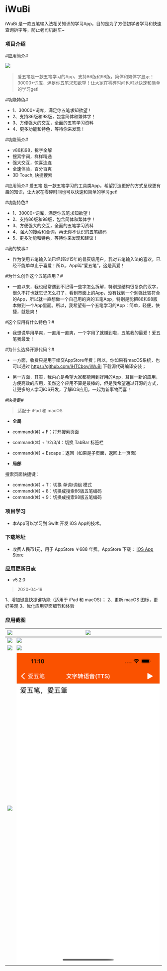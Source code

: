 # iWuBi
iWuBi 是一款五笔输入法相关知识的学习App，目的是为了方便初学者学习和快速查询拆字等，防止老司机翻车~


### 项目介绍
#应用简介#

![](https://travis-ci.org/iHTCboy/iWuBi.svg?branch=master)

> 爱五笔是一款五笔学习的App，支持86版和98版，简体和繁体字显示！30000+词库，满足你五笔求知欲望！让大家在零碎时间也可以快速和简单的学习get! 

#功能特色#
- 1、30000+词库，满足你五笔求知欲望！
- 2、支持86版和98版，包含简体和繁体字！
- 3、方便强大的交互，全面的五笔学习资料
- 4、更多功能和特色，等待你来发现！


#功能简介#
- v86和98，拆字全解
- 搜索字词，样样精通
- 强大交互，惊喜连连
- 全速体验，百分百爽
- 3D Touch, 快捷搜索


#应用简介#
爱五笔 是一款五笔学习的工具类App，希望打造更好的方式呈现更有趣的知识，让大家在零碎时间也可以快速和简单的学习get!

#功能特色#
- 1、30000+词库，满足你五笔求知欲望！
- 2、支持86版和98版，包含简体和繁体字！
- 3、方便强大的交互，全面的五笔学习资料
- 4、强大的搜索和合词，再无你不认识的五笔编码
- 5、更多功能和特色，等待你来发现和建议！


#我的故事#
- 作为使用五笔输入法已经超过15年的骨灰级用户，我对五笔输入法的喜欢，已经不能单单止于喜爱！所以，App叫“爱五笔”，这是真爱！

#为什么创作这个五笔应用？#
- 一直以来，我也经常遇到不记得一些字怎么拆解，特别是结构很复杂的汉字，很久不打也就忘记怎么打了，看到市面上的App，没有找到一个勉强比较符合的App，所以就一直想做一个自己用的爽的五笔App，特别是能把86和98版本做到一个App里面。所以，我希望有一个五笔学习的App：简单，轻便，快捷，就是爽！

#这个应用有什么特色？#
- 我想说早用早爽，一直用一直爽，一个字用了就赚到啦，五笔我的最爱！爱五笔我最爱！

#为什么选择开源代码？#
- 一方面，收费只是用于续交AppStore年费；所以，你如果有macOS系统，也可以通过 https://github.com/iHTCboy/iWuBi 下载源代码编译安装；

- 另一方面，其实，我内心是希望大家都能用到好用的App，耳目一新的应用，方便高效的应用，虽然这个应用不算是最棒的，但是我希望通过开源的方式，让更多的人学习iOS开发，了解iOS应用，一起为新事物而喜！


#快捷键#
> 适配于 iPad 和 macOS

- **全局**

- command(⌘) + F：打开搜索页面
- command(⌘) + 1/2/3/4：切换 TabBar 标签栏
- command(⌘) + Escape：返回（如果是子页面，返回上一页面）

- **局部**

搜索页面快捷键：

- command(⌘) + T：切换 单词/词组 模式
- command(⌘) + 8：切换成搜索86版五笔编码
- command(⌘) + 9：切换成搜索98版五笔编码



### 项目学习
- 本App可以学习到 Swift 开发 iOS App的技术。


### 下载地址
- 收费人民币1元，用于 AppStore ￥688 年费。AppStore 下载： [iOS App Store](https://itunes.apple.com/cn/app/iWuBi/id1459028801?l=zh&ls=1&mt=8)


### 应用更新日志

- v5.2.0
> 2020-04-19

1、增加键盘快捷键功能（适用于 iPad 和 macOS）；
2、更新 macOS 图标，更好美观
3、优化应用界面细节和体验


### 应用截图

| ![](screenshot/01.png) | ![](screenshot/02.png) |
| ----- | ----- |
| ![](screenshot/03.png) | ![](screenshot/04.png) |
| ![](screenshot/05.png) | ![](screenshot/06.png) |
| ![](screenshot/07.png) | ![](screenshot/08.png) |
